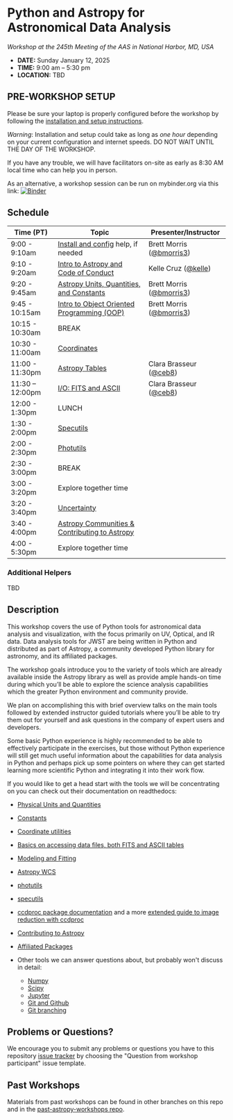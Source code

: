 Python and Astropy for Astronomical Data Analysis
=================================================
*Workshop at the 245th Meeting of the AAS in National Harbor, MD, USA*

* **DATE:** Sunday January 12, 2025
* **TIME:** 9:00 am – 5:30 pm
* **LOCATION:** TBD

## PRE-WORKSHOP SETUP

Please be sure your laptop is properly configured before the workshop by following the
[installation and setup instructions](00-Install_and_Setup).

*Warning*: Installation and setup could take as long as *one hour* depending on your current configuration and internet speeds.
DO NOT WAIT UNTIL THE DAY OF THE WORKSHOP.

If you have any trouble, we will have facilitators on-site as early as 8:30 AM local time who can help you in person.

As an alternative, a workshop session can be run on mybinder.org via this link: [![Binder](https://mybinder.org/badge_logo.svg)](https://mybinder.org/v2/gh/astropy/astropy-workshop/HEAD)

## Schedule

| Time (PT)     | Topic                                                          | Presenter/Instructor |
|---------------|----------------------------------------------------------------|----------------------|
| 9:00 - 9:10am | [Install and config](00-Install_and_Setup) help, if needed     | Brett Morris ([@bmorris3](https://github.com/bmorris3))         |
| 9:10 - 9:20am | [Intro to Astropy and Code of Conduct](01-IntroCoC)            | Kelle Cruz ([@kelle](https://github.com/kelle))        |
| 9:20 - 9:45am | [Astropy Units, Quantities, and Constants](03-UnitsQuantities) | Brett Morris ([@bmorris3](https://github.com/bmorris3))         |
| 9:45 - 10:15am | [Intro to Object Oriented Programming (OOP)](02b-OOP)         | Brett Morris ([@bmorris3](https://github.com/bmorris3))    |
| 10:15 - 10:30am | BREAK                                                          |                      |
| 10:30 - 11:00am | [Coordinates](04-Coordinates)         |         |
| 11:00 - 11:30pm | [Astropy Tables](06-Tables)                                    | Clara Brasseur ([@ceb8](https://github.com/ceb8))   |
| 11:30 – 12:00pm | [I/O: FITS and ASCII](05-FITS)                                 | Clara Brasseur ([@ceb8](https://github.com/ceb8))       |
| 12:00 - 1:30pm | LUNCH                                                          |                      |
| 1:30 - 2:00pm | [Specutils](09b-Specutils)                                     | |
| 2:00 - 2:30pm | [Photutils](09-Photutils)                                      |  |
| 2:30 - 3:00pm | BREAK                                                            |                      |
| 3:00 - 3:20pm | Explore together time                                                |     |
| 3:20 - 3:40pm | [Uncertainty](13-Uncertainty)                              |     |
| 3:40 - 4:00pm | [Astropy Communities & Contributing to Astropy](10-WrapUp)     |  |
| 4:00 - 5:30pm | Explore together time                                          |           |

### Additional Helpers

TBD

## Description
This workshop covers the use of Python tools for astronomical data analysis and visualization, with the focus primarily
on UV, Optical, and IR data. Data analysis tools for JWST are being written in Python and distributed as part of Astropy,
a community developed Python library for astronomy,  and its affiliated packages.

The workshop goals introduce you to the variety of tools which are already available inside the Astropy library as
well as provide ample hands-on time during which you’ll be able to explore the science analysis capabilities which the
greater Python environment and community provide.

We plan on accomplishing this with brief overview talks on the main tools followed by extended instructor guided tutorials
where you’ll be able to try them out for yourself and ask questions in the company of expert users and developers.

Some basic Python experience is highly recommended to be able to effectively participate in the exercises,
but those without Python experience will still get much useful information about the capabilities for data analysis in
Python and perhaps pick up some pointers on where they can get started learning more scientific Python and integrating
it into their work flow.

If you would like to get a head start with the tools we will be concentrating on you can check out their documentation on readthedocs:

* [Physical Units and Quantities](https://docs.astropy.org/en/stable/units/index.html)
* [Constants](https://docs.astropy.org/en/stable/constants/index.html)
* [Coordinate utilities](https://docs.astropy.org/en/stable/coordinates/index.html)
* [Basics on accessing data files, both FITS and ASCII tables](https://docs.astropy.org/en/stable/io/unified.html)
* [Modeling and Fitting](https://docs.astropy.org/en/stable/modeling/index.html)
* [Astropy WCS](https://docs.astropy.org/en/stable/wcs/index.html)
* [photutils](https://photutils.readthedocs.io/)
* [specutils](https://specutils.readthedocs.io/)
* [ccdproc package documentation](https://ccdproc.readthedocs.io/en/latest/) and a more [extended guide to image reduction with ccdproc](https://github.com/astropy/ccd-reduction-and-photometry-guide)
* [Contributing to Astropy](https://docs.astropy.org/en/stable/development/workflow/development_workflow.html)
* [Affiliated Packages](https://www.astropy.org/affiliated/)

* Other tools we can answer questions about, but probably won't discuss in detail:
  * [Numpy](https://numpy.org/)
  * [Scipy](https://www.scipy.org/)
  * [Jupyter](https://jupyter.org/)
  * [Git and Github](https://guides.github.com/activities/hello-world/)
  * [Git branching](https://learngitbranching.js.org/)

## Problems or Questions?

We encourage you to submit any problems or questions you have to this
repository [issue tracker](https://github.com/astropy/astropy-workshop/issues)
by choosing the "Question from workshop participant" issue template.

## Past Workshops

Materials from past workshops can be found in other branches on this repo and in the [past-astropy-workshops repo](https://github.com/astropy/past-astropy-workshops).
